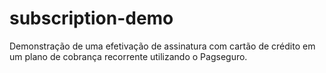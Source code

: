 # subscription-demo
Demonstração de uma efetivação de assinatura com cartão de crédito em um plano de cobrança recorrente utilizando o Pagseguro.
